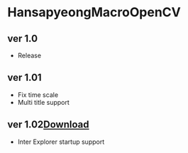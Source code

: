 # HansapyeongMacroOpenCV
## ver 1.0
- Release

## ver 1.01
- Fix time scale
- Multi title support

## ver 1.02[Download][DownloadLink]
[DownloadLink]: https://github.com/MyMissingBrain/HansapyeongMacroOpenCV/blob/master/HansapyeongMacroOpenCV/bin/Release.zip
- Inter Explorer startup support
